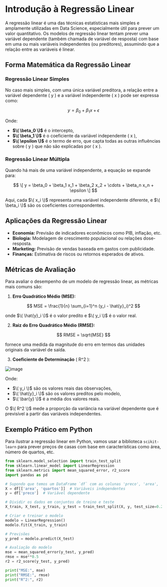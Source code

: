 # Introdução à Regressão Linear

A regressão linear é uma das técnicas estatísticas mais simples e amplamente utilizadas em Data Science, especialmente útil para prever um valor quantitativo. Os modelos de regressão linear tentam prever uma variável dependente (também chamada de variável de resposta) com base em uma ou mais variáveis independentes (ou preditores), assumindo que a relação entre as variáveis é linear.

## Forma Matemática da Regressão Linear

### Regressão Linear Simples
No caso mais simples, com uma única variável preditora, a relação entre a variável dependente \( y \) e a variável independente \( x \) pode ser expressa como:

$$ y = \beta_0 + \beta_1 x + \epsilon $$

Onde:
- **$\( \beta_0 \)$** é o intercepto,
- **$\( \beta_1 \)$** é o coeficiente da variável independente \( x \),
- **$\( \epsilon \)$** é o termo de erro, que capta todas as outras influências sobre \( y \) que não são explicadas por \( x \).

### Regressão Linear Múltipla
Quando há mais de uma variável independente, a equação se expande para:

$$ \[ y = \beta_0 + \beta_1 x_1 + \beta_2 x_2 + \cdots + \beta_n x_n + \epsilon \] $$

Aqui, cada $\( x_i \)$ representa uma variável independente diferente, e $\( \beta_i \)$ são os coeficientes correspondentes.

## Aplicações da Regressão Linear

- **Economia:** Previsão de indicadores econômicos como PIB, inflação, etc.
- **Biologia:** Modelagem de crescimento populacional ou relações dose-resposta.
- **Marketing:** Previsão de vendas baseada em gastos com publicidade.
- **Finanças:** Estimativa de riscos ou retornos esperados de ativos.

## Métricas de Avaliação

Para avaliar o desempenho de um modelo de regressão linear, as métricas mais comuns são:

1. **Erro Quadrático Médio (MSE):**

$$ MSE = \frac{1}{n} \sum_{i=1}^n (y_i - \hat{y}_i)^2 $$

onde $\( \hat{y}_i \)$ é o valor predito e $\( y_i \)$ é o valor real.

2. **Raiz do Erro Quadrático Médio (RMSE):**

$$ RMSE = \sqrt{MSE} $$

fornece uma medida da magnitude do erro em termos das unidades originais da variável de saída.

3. **Coeficiente de Determinação** \( R^2 \):

![image](https://gist.github.com/assets/1745737/81c67c8d-8064-4ff6-8ae5-024731570433)

Onde:
- $\( y_i \)$ são os valores reais das observações,
- $\( \hat{y}_i \)$ são os valores preditos pelo modelo,
- $\( \bar{y} \)$ é a média dos valores reais.

O $\( R^2 \)$ mede a proporção da variância na variável dependente que é previsível a partir das variáveis independentes.

## Exemplo Prático em Python

Para ilustrar a regressão linear em Python, vamos usar a biblioteca `scikit-learn` para prever preços de casas com base em características como área, número de quartos, etc.

```python
from sklearn.model_selection import train_test_split
from sklearn.linear_model import LinearRegression
from sklearn.metrics import mean_squared_error, r2_score
import pandas as pd

# Supondo que temos um DataFrame `df` com as colunas 'preco', 'area', 'quartos'
X = df[['area', 'quartos']]  # Variáveis independentes
y = df['preco']  # Variável dependente

# Dividir os dados em conjuntos de treino e teste
X_train, X_test, y_train, y_test = train_test_split(X, y, test_size=0.2, random_state=42)

# Criar e treinar o modelo
modelo = LinearRegression()
modelo.fit(X_train, y_train)

# Previsões
y_pred = modelo.predict(X_test)

# Avaliação do modelo
mse = mean_squared_error(y_test, y_pred)
rmse = mse**0.5
r2 = r2_score(y_test, y_pred)

print("MSE:", mse)
print("RMSE:", rmse)
print("R^2:", r2)
```
